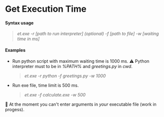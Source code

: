 
# Get Execution Time

#### Syntax usage
> _et.exe -r [path to run interpreter] (optional) -f [path to file] -w [waiting time in ms]_

#### Examples
- Run python script with maximum waiting time is 1000 ms.
⚠️ Python interpreter must to be in _%PATH%_ and _greetings.py_ in _cwd_.
    >   _et.exe -r python -f greetings.py -w 1000_


- Run exe file, time limit is 500 ms.
    >   _et.exe -f calculate.exe -w 500_

🛑 At the moment you can't enter arguments in _your_ executable file (work in progess).

